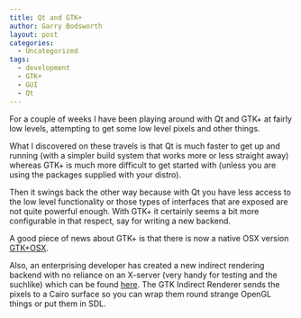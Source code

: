 ```yaml
---
title: Qt and GTK+
author: Garry Bodsworth
layout: post
categories:
  - Uncategorized
tags:
  - development
  - GTK+
  - GUI
  - Qt
---
```

For a couple of weeks I have been playing around with Qt and GTK+ at fairly low levels, attempting to get some low level pixels and other things.

What I discovered on these travels is that Qt is much faster to get up and running (with a simpler build system that works more or less straight away) whereas GTK+ is much more difficult to get started with (unless you are using the packages supplied with your distro).

Then it swings back the other way because with Qt you have less access to the low level functionality or those types of interfaces that are exposed are not quite powerful enough. With GTK+ it certainly seems a bit more configurable in that respect, say for writing a new backend.

A good piece of news about GTK+ is that there is now a native OSX version [GTK+OSX][1].

Also, an enterprising developer has created a new indirect rendering backend with no reliance on an X-server (very handy for testing and the suchlike) which can be found [here][2]. The GTK Indirect Renderer sends the pixels to a Cairo surface so you can wrap them round strange OpenGL things or put them in SDL.

 [1]: http://www.gtk-osx.org/
 [2]: http://nanosleep.org/wiki/GTK%2B_Indirect_Renderer